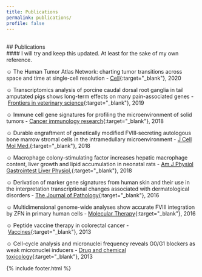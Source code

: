 ```yaml
---
title: Publications
permalink: publications/
profile: false
---
```

<br>
## Publications
<br>
#### I will try and keep this updated. At least for the sake of my own reference.

☺ The Human Tumor Atlas Network: charting tumor transitions across space and time at single-cell resolution - [Cell](https://www.sciencedirect.com/science/article/pii/S0092867420303469){:target="_blank"}, 2020

☺ Transcriptomics analysis of porcine caudal dorsal root ganglia in tail amputated pigs shows long-term effects on many pain-associated genes - [Frontiers in veterinary science](https://www.frontiersin.org/articles/10.3389/fvets.2019.00314/full){:target="_blank"}, 2019

☺ Immune cell gene signatures for profiling the microenvironment of solid tumors - [Cancer immunology research](http://cancerimmunolres.aacrjournals.org/content/6/11/1388){:target="_blank"}, 2018


☺ Durable engraftment of genetically modified FVIII‐secreting autologous bone marrow stromal cells in the intramedullary microenvironment - [J Cell Mol Med,](https://onlinelibrary.wiley.com/doi/abs/10.1111/jcmm.13648 "Journal of cellular and molecular medicine"){:target="_blank"}, 2018


☺ Macrophage colony-stimulating factor increases hepatic macrophage content, liver growth and lipid accumulation in neonatal rats - [Am J Physiol Gastrointest Liver Physiol,](https://www.physiology.org/doi/abs/10.1152/ajpgi.00343.2017 "American journal of physiology. Gastrointestinal and liver physiology"){:target="_blank"}, 2018


☺ Derivation of marker gene signatures from human skin and their use in the interpretation transcriptional changes associated with dermatological disorders - [The Journal of Pathology](http://onlinelibrary.wiley.com/doi/10.1002/path.4864/full){:target="_blank"}, 2016


☺ Multidimensional genome-wide analyses show accurate FVIII integration by ZFN in primary human cells - [Molecular Therapy](http://www.sciencedirect.com/science/article/pii/S1525001616309789){:target="_blank"}, 2016


☺ Peptide vaccine therapy in colorectal cancer - [Vaccines](https://www.ncbi.nlm.nih.gov/pmc/articles/PMC4552199/){:target="_blank"}, 2013


☺ Cell-cycle analysis and micronuclei frequency reveals G0/G1 blockers as weak micronuclei inducers - [Drug and chemical toxicology](http://www.tandfonline.com/doi/abs/10.3109/01480545.2012.737803){:target="_blank"}, 2013

{% include footer.html %}
